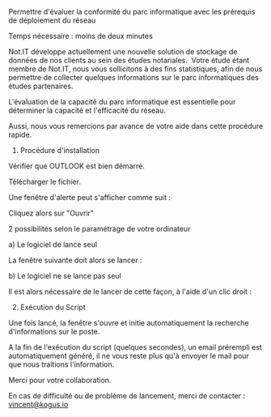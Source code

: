 Permettre d'évaluer la conformité du parc informatique avec les prérequis de déploiement du réseau

Temps nécessaire : moins de deux minutes

Not.IT développe actuellement une nouvelle solution de stockage de données de nos clients au sein des études notariales. ​ Votre étude étant membre de Not.IT, nous vous sollicitons à des fins statistiques, afin de nous permettre de collecter quelques informations sur le parc informatiques des études partenaires.

L'évaluation de la capacité du parc informatique est essentielle pour déterminer la capacité et l'efficacité du réseau.

Aussi, nous vous remercions par avance de votre aide dans cette procédure rapide.

1) Procédure d'installation

Vérifier que OUTLOOK est bien démarré.

Télécharger le fichier.

Une fenêtre d'alerte peut s'afficher comme suit :

Cliquez alors sur "Ouvrir"

2 possibilités selon le paramétrage de votre ordinateur

a) Le logiciel de lance seul

La fenêtre suivante doit alors se lancer :

b) Le logiciel ne se lance pas seul

Il est alors nécessaire de le lancer de cette façon, à l'aide d'un clic droit :

2) Exécution du Script

Une fois lancé, la fenêtre s'ouvre et initie automatiquement la recherche d'informations sur le poste.

A la fin de l'exécution du script (quelques secondes), un email prérempli est automatiquement généré, il ne vous reste plus qu'à envoyer le mail pour que nous traitions l'information.

Merci pour votre collaboration.

En cas de difficulté ou de problème de lancement, merci de contacter : vincent@kogus.io
